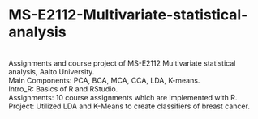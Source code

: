 # MS-E2112-Multivariate-statistical-analysis
<br />Assignments and course project of MS-E2112 Multivariate statistical analysis, Aalto University. 
<br />Main Components: PCA, BCA, MCA, CCA, LDA, K-means.
<br />Intro_R: Basics of R and RStudio.
<br />Assignments: 10 course assignments which are implemented with R.
<br />Project: Utilized LDA and K-Means to create classifiers of breast cancer.

